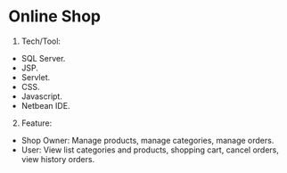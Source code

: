 # Online Shop

1. Tech/Tool:
- SQL Server.
- JSP.
- Servlet.
- CSS.
- Javascript.
- Netbean IDE.
2. Feature:
- Shop Owner: Manage products, manage categories, manage orders.
- User: View list categories and products, shopping cart, cancel orders, view history orders.